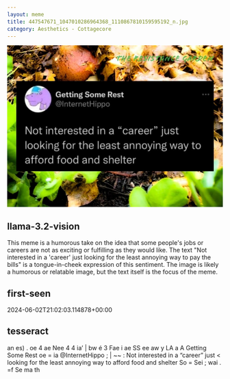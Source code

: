```yaml
---
layout: meme
title: 447547671_1047010286964368_1110867810159595192_n.jpg
category: Aesthetics - Cottagecore
---
```


<div markdown="0"><a href="447547671_1047010286964368_1110867810159595192_n.jpg"><img class="photo" src="447547671_1047010286964368_1110867810159595192_n.jpg" /></a>

<h2>llama-3.2-vision</h2>
<p title="Llama-3.2-Vision-11B is a really good model that probably gets the visual details right but doesn't understand literary or media references, and often fails to accurately represent the physical arrangement of objects and the implied relationships between the objects.">This meme is a humorous take on the idea that some people&#x27;s jobs or careers are not as exciting or fulfilling as they would like. The text &quot;Not interested in a &#x27;career&#x27; just looking for the least annoying way to pay the bills&quot; is a tongue-in-cheek expression of this sentiment. The image is likely a humorous or relatable image, but the text itself is the focus of the meme.</p>

<h2>first-seen</h2>
<p title="Because Git doesn't preserve file modification times, this metadata file contains the file's modification time when it was added to the library.">2024-06-02T21:02:03.114878+00:00</p>

<h2>tesseract</h2>
<p title="Tesseract is often terrible and just gives a lot of nonsense characters, but it used to be the state of the art, and usually it is better at correctly representing text than llama-3.2-vision-11b.">an es) . oe 4 ae Nee 4 4 ia’ | bw é 3 Fae i ae SS ee aw y LA a A Getting Some Rest oe = ia @InternetHippo ; | ~~ : Not interested in a “career” just &lt; looking for the least annoying way to afford food and shelter So = Sei ; wai . =f Se ma th</p>

</div>

